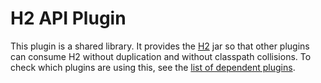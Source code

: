 # H2 API Plugin

This plugin is a shared library. It provides the [H2](https://www.h2database.com/) jar so that other plugins can consume H2 without duplication and without classpath collisions. 
To check which plugins are using this, see the [list of dependent plugins](https://plugins.jenkins.io/h2-api/#dependencies).
